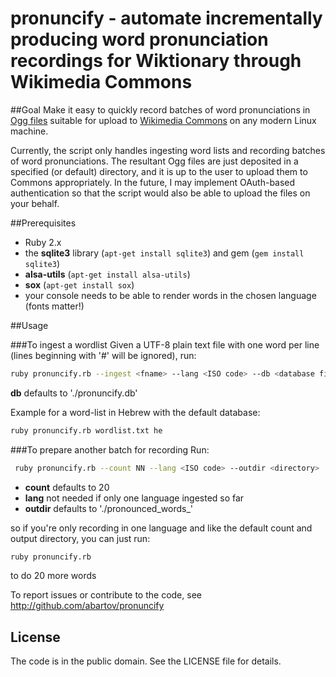 # pronuncify - automate incrementally producing word pronunciation recordings for Wiktionary through Wikimedia Commons
##Goal
Make it easy to quickly record batches of word pronunciations in [Ogg files](https://en.wikipedia.org/wiki/Ogg) suitable for upload to [Wikimedia Commons](https://commons.wikimedia.org) on any modern Linux machine.

Currently, the script only handles ingesting word lists and recording batches of word pronunciations.  The resultant Ogg files are just deposited in a specified (or default) directory, and it is up to the user to upload them to Commons appropriately.  In the future, I may implement OAuth-based authentication so that the script would also be able to upload the files on your behalf.

##Prerequisites
* Ruby 2.x 
* the **sqlite3** library (`apt-get install sqlite3`) and gem (`gem install sqlite3`)
* **alsa-utils** (`apt-get install alsa-utils`)
* **sox** (`apt-get install sox`)
* your console needs to be able to render words in the chosen language (fonts matter!)

##Usage

###To ingest a wordlist
Given a UTF-8 plain text file with one word per line (lines beginning with '#' will be ignored), run:

 ```bash
 ruby pronuncify.rb --ingest <fname> --lang <ISO code> --db <database file>
 ```

**db** defaults to './pronuncify.db'

Example for a word-list in Hebrew with the default database: 
```bash
ruby pronuncify.rb wordlist.txt he
```

###To prepare another batch for recording
Run: 

  ```bash
   ruby pronuncify.rb --count NN --lang <ISO code> --outdir <directory>
  ```
 
* **count** defaults to 20
* **lang** not needed if only one language ingested so far
* **outdir** defaults to './pronounced_words_<ISO code>'
 
so if you're only recording in one language and like the default count and output directory, you can just run: 
```bash
ruby pronuncify.rb 
```
to do 20 more words

To report issues or contribute to the code, see http://github.com/abartov/pronuncify

## License
The code is in the public domain.  See the LICENSE file for details.

